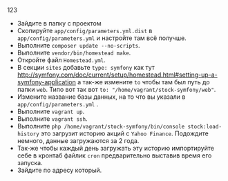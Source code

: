 123

- Зайдите в папку с проектом
- Скопируйте `app/config/parameters.yml.dist` в `app/config/parameters.yml` и настройте там всё получше.
- Выполните `composer update --no-scripts`.
- Выполните `vendor/bin/homestead make`.
- Откройте файл `Homestead.yml`.
- В секции `sites` добавьте `type: symfony` как тут http://symfony.com/doc/current/setup/homestead.html#setting-up-a-symfony-application а так-же измените `to` чтобы там был путь до папки `web`. Типо вот так вот `to: "/home/vagrant/stock-symfony/web"`.
- Измените название базы данных, на то что вы указали в `app/config/parameters.yml` .
- Выполните `vagrant up`.
- Выполните `vagrant ssh`.
- Выполните `php /home/vagrant/stock-symfony/bin/console stock:load-history` это загрузит историю акций с `Yahoo Finance`.  Подождите немного, данные загружаются за 2 года.
- Так-же чтобы каждый день загружать эту историю импортируйте себе в кронтаб файлик `cron` предварительно выставив время его запуска.
- Зайдите по адресу который.
